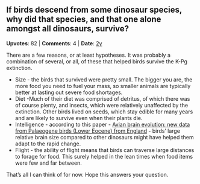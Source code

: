 ## If birds descend from some dinosaur species, why did that species, and that one alone amongst all dinosaurs, survive?
    
**Upvotes**: 82 | **Comments**: 4 | **Date**: [2y](https://www.quora.com/If-birds-descend-from-some-dinosaur-species-why-did-that-species-and-that-one-alone-amongst-all-dinosaurs-survive/answer/Gary-Meaney)

There are a few reasons, or at least hypotheses. It was probably a combination of several, or all, of these that helped birds survive the K-Pg extinction.

*   Size \- the birds that survived were pretty small. The bigger you are, the more food you need to fuel your mass, so smaller animals are typically better at lasting out severe food shortages.
*   Diet \-Much of their diet was comprised of detritus, of which there was of course plenty, and insects, which were relatively unaffected by the extinction. Other birds lived on seeds, which stay edible for many years and are likely to survive even when their plants die.
*   Intelligence \- according to this paper - [Avian brain evolution: new data from Palaeogene birds (Lower Eocene) from England](https://academic.oup.com/zoolinnean/article/155/1/198/2674320 "academic.oup.com") - birds’ large relative brain size compared to other dinosaurs might have helped them adapt to the rapid change.
*   Flight \- the ability of flight means that birds can traverse large distances to forage for food. This surely helped in the lean times when food items were few and far between.

That’s all I can think of for now. Hope this answers your question.

